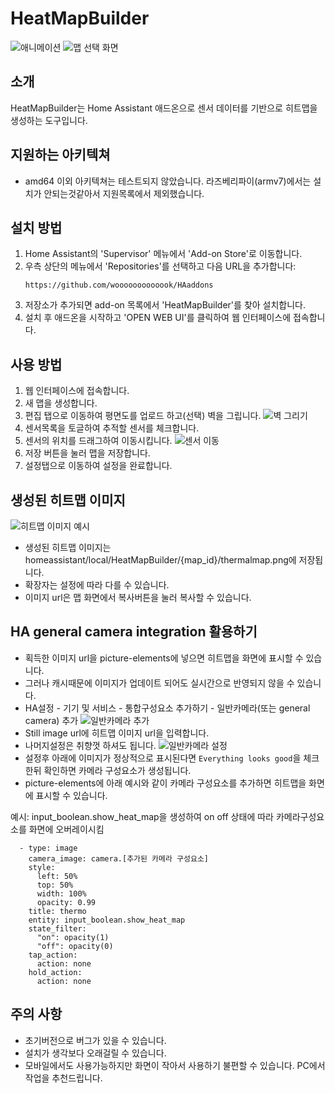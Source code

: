 # HeatMapBuilder

![애니메이션](img/animation.webp)
![맵 선택 화면](img/maps.png)

## 소개
HeatMapBuilder는 Home Assistant 애드온으로 센서 데이터를 기반으로 히트맵을 생성하는 도구입니다.

## 지원하는 아키텍쳐
- amd64 이외 아키텍쳐는 테스트되지 않았습니다. 라즈베리파이(armv7)에서는 설치가 안되는것같아서 지원목록에서 제외했습니다.

## 설치 방법
1. Home Assistant의 'Supervisor' 메뉴에서 'Add-on Store'로 이동합니다.
2. 우측 상단의 메뉴에서 'Repositories'를 선택하고 다음 URL을 추가합니다:
   ```
   https://github.com/wooooooooooook/HAaddons
   ```
3. 저장소가 추가되면 add-on 목록에서 'HeatMapBuilder'를 찾아 설치합니다.
4. 설치 후 애드온을 시작하고 'OPEN WEB UI'를 클릭하여 웹 인터페이스에 접속합니다.

## 사용 방법
1. 웹 인터페이스에 접속합니다.
2. 새 맵을 생성합니다.
3. 편집 탭으로 이동하여 평면도를 업로드 하고(선택) 벽을 그립니다.
![벽 그리기](img/drawing.png)
4. 센서목록을 토글하여 추적할 센서를 체크합니다.
5. 센서의 위치를 드래그하여 이동시킵니다.
![센서 이동](img/positioningSensors.png)
6. 저장 버튼을 눌러 맵을 저장합니다.
7. 설정탭으로 이동하여 설정을 완료합니다.

## 생성된 히트맵 이미지
![히트맵 이미지 예시](img/thermal_map.png)
- 생성된 히트맵 이미지는 homeassistant/local/HeatMapBuilder/{map_id}/thermalmap.png에 저장됩니다.
- 확장자는 설정에 따라 다를 수 있습니다.
- 이미지 url은 맵 화면에서 복사버튼을 눌러 복사할 수 있습니다.

## HA general camera integration 활용하기
- 획득한 이미지 url을 picture-elements에 넣으면 히트맵을 화면에 표시할 수 있습니다.
- 그러나 캐시때문에 이미지가 업데이트 되어도 실시간으로 반영되지 않을 수 있습니다.
- HA설정 - 기기 및 서비스 - 통합구성요소 추가하기 - 일반카메라(또는 general camera) 추가
![일반카메라 추가](img/camera.png)
- Still image url에 히트맵 이미지 url을 입력합니다.
- 나머지설정은 취향껏 하셔도 됩니다.
![일반카메라 설정](img/everythinglooksgood.png)
- 설정후 아래에 이미지가 정상적으로 표시된다면 `Everything looks good`을 체크한뒤 확인하면 카메라 구성요소가 생성됩니다.
- picture-elements에 아래 예시와 같이 카메라 구성요소를 추가하면 히트맵을 화면에 표시할 수 있습니다.

예시: input_boolean.show_heat_map을 생성하여 on off 상태에 따라 카메라구성요소를 화면에 오버레이시킴
```
  - type: image
    camera_image: camera.[추가된 카메라 구성요소]
    style:
      left: 50%
      top: 50%
      width: 100%
      opacity: 0.99
    title: thermo
    entity: input_boolean.show_heat_map
    state_filter:
      "on": opacity(1)
      "off": opacity(0)
    tap_action:
      action: none
    hold_action:
      action: none
```

## 주의 사항
- 초기버전으로 버그가 있을 수 있습니다.
- 설치가 생각보다 오래걸릴 수 있습니다.
- 모바일에서도 사용가능하지만 화면이 작아서 사용하기 불편할 수 있습니다. PC에서 작업을 추천드립니다.
